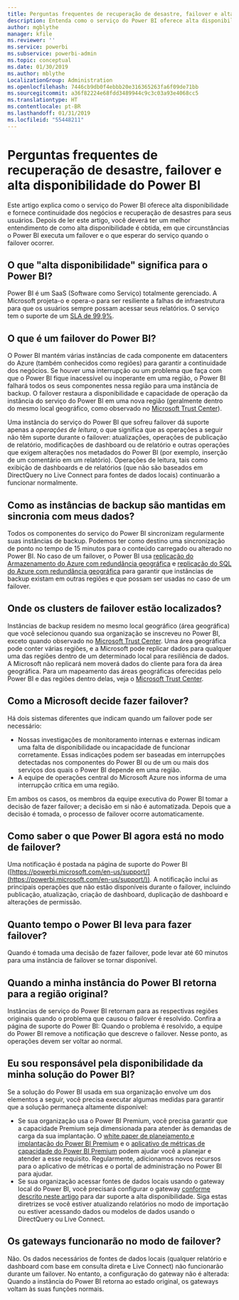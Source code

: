 ```yaml
---
title: Perguntas frequentes de recuperação de desastre, failover e alta disponibilidade do Power BI
description: Entenda como o serviço do Power BI oferece alta disponibilidade e fornece continuidade dos negócios e recuperação de desastres para seus usuários.
author: mgblythe
manager: kfile
ms.reviewer: ''
ms.service: powerbi
ms.subservice: powerbi-admin
ms.topic: conceptual
ms.date: 01/30/2019
ms.author: mblythe
LocalizationGroup: Administration
ms.openlocfilehash: 7446cb9db0f4ebbb20e316365263fa6f09de71bb
ms.sourcegitcommit: a36f82224e68fdd3489944c9c3c03a93e4068cc5
ms.translationtype: HT
ms.contentlocale: pt-BR
ms.lasthandoff: 01/31/2019
ms.locfileid: "55448211"
---
```

# <a name="power-bi-high-availability-failover-and-disaster-recovery-faq"></a>Perguntas frequentes de recuperação de desastre, failover e alta disponibilidade do Power BI

Este artigo explica como o serviço do Power BI oferece alta disponibilidade e fornece continuidade dos negócios e recuperação de desastres para seus usuários. Depois de ler este artigo, você deverá ter um melhor entendimento de como alta disponibilidade é obtida, em que circunstâncias o Power BI executa um failover e o que esperar do serviço quando o failover ocorrer.

## <a name="what-does-high-availability-mean-for-power-bi"></a>O que "alta disponibilidade" significa para o Power BI?

Power BI é um SaaS (Software como Serviço) totalmente gerenciado.  A Microsoft projeta-o e opera-o para ser resiliente a falhas de infraestrutura para que os usuários sempre possam acessar seus relatórios.  O serviço tem o suporte de um [SLA de 99,9%](http://www.microsoftvolumelicensing.com/DocumentSearch.aspx?Mode=3&DocumentTypeId=37).

## <a name="what-is-a-power-bi-failover"></a>O que é um failover do Power BI?

O Power BI mantém várias instâncias de cada componente em datacenters do Azure (também conhecidos como regiões) para garantir a continuidade dos negócios. Se houver uma interrupção ou um problema que faça com que o Power BI fique inacessível ou inoperante em uma região, o Power BI falhará todos os seus componentes nessa região para uma instância de backup. O failover restaura a disponibilidade e capacidade de operação da instância do serviço do Power BI em uma nova região (geralmente dentro do mesmo local geográfico, como observado no [Microsoft Trust Center](https://www.microsoft.com/TrustCenter/CloudServices/business-application-platform/data-location)).

Uma instância do serviço do Power BI que sofreu failover dá suporte apenas a _operações de leitura_, o que significa que as operações a seguir não têm suporte durante o failover: atualizações, operações de publicação de relatório, modificações de dashboard ou de relatório e outras operações que exigem alterações nos metadados do Power BI (por exemplo, inserção de um comentário em um relatório).  Operações de leitura, tais como exibição de dashboards e de relatórios (que não são baseados em DirectQuery no Live Connect para fontes de dados locais) continuarão a funcionar normalmente.

## <a name="how-are-backup-instances-kept-in-sync-with-my-data"></a>Como as instâncias de backup são mantidas em sincronia com meus dados?

Todos os componentes do serviço do Power BI sincronizam regularmente suas instâncias de backup. Podemos ter como destino uma sincronização de ponto no tempo de 15 minutos para o conteúdo carregado ou alterado no Power BI. No caso de um failover, o Power BI usa [replicação do Armazenamento do Azure com redundância geográfica](/azure/storage/common/storage-redundancy-grs) e [replicação do SQL do Azure com redundância geográfica](/azure/sql-database/sql-database-active-geo-replication) para garantir que instâncias de backup existam em outras regiões e que possam ser usadas no caso de um failover.

## <a name="where-are-the-failover-clusters-located"></a>Onde os clusters de failover estão localizados?

Instâncias de backup residem no mesmo local geográfico (área geográfica) que você selecionou quando sua organização se inscreveu no Power BI, exceto quando observado no [Microsoft Trust Center](https://www.microsoft.com/TrustCenter/CloudServices/business-application-platform/data-location). Uma área geográfica pode conter várias regiões, e a Microsoft pode replicar dados para qualquer uma das regiões dentro de um determinado local para resiliência de dados. A Microsoft não replicará nem moverá dados do cliente para fora da área geográfica. Para um mapeamento das áreas geográficas oferecidas pelo Power BI e das regiões dentro delas, veja o [Microsoft Trust Center](https://www.microsoft.com/TrustCenter/CloudServices/business-application-platform/data-location).

## <a name="how-does-microsoft-decide-to-failover"></a>Como a Microsoft decide fazer failover?

Há dois sistemas diferentes que indicam quando um failover pode ser necessário:

- Nossas investigações de monitoramento internas e externas indicam uma falta de disponibilidade ou incapacidade de funcionar corretamente. Essas indicações podem ser baseadas em interrupções detectadas nos componentes do Power BI ou de um ou mais dos serviços dos quais o Power BI depende em uma região.
- A equipe de operações central do Microsoft Azure nos informa de uma interrupção crítica em uma região.

Em ambos os casos, os membros da equipe executiva do Power BI tomar a decisão de fazer failover; a decisão em si não é automatizada. Depois que a decisão é tomada, o processo de failover ocorre automaticamente.

## <a name="how-do-i-know-power-bi-is-now-in-failover-mode"></a>Como saber o que Power BI agora está no modo de failover?

Uma notificação é postada na página de suporte do Power BI ([https://powerbi.microsoft.com/en-us/support/](https://powerbi.microsoft.com/en-us/support/)). A notificação inclui as principais operações que não estão disponíveis durante o failover, incluindo publicação, atualização, criação de dashboard, duplicação de dashboard e alterações de permissão.

## <a name="how-long-does-it-take-power-bi-to-fail-over"></a>Quanto tempo o Power BI leva para fazer failover?

Quando é tomada uma decisão de fazer failover, pode levar até 60 minutos para uma instância de failover se tornar disponível.

## <a name="when-does-my-power-bi-instance-return-to-the-original-region"></a>Quando a minha instância do Power BI retorna para a região original?

Instâncias de serviço do Power BI retornam para as respectivas regiões originais quando o problema que causou o failover é resolvido. Confira a página de suporte do Power BI: Quando o problema é resolvido, a equipe do Power BI remove a notificação que descreve o failover. Nesse ponto, as operações devem ser voltar ao normal.

## <a name="am-i-responsible-for-the-availability-of-my-power-bi-solution"></a>Eu sou responsável pela disponibilidade da minha solução do Power BI?

Se a solução do Power BI usada em sua organização envolve um dos elementos a seguir, você precisa executar algumas medidas para garantir que a solução permaneça altamente disponível:

- Se sua organização usa o Power BI Premium, você precisa garantir que a capacidade Premium seja dimensionada para atender às demandas de carga da sua implantação.  O [white paper de planejamento e implantação do Power BI Premium](https://aka.ms/Premium-Capacity-Planning-Deployment) e o [aplicativo de métricas de capacidade do Power BI Premium](service-admin-premium-monitor-capacity.md) podem ajudar você a planejar e atender a esse requisito. Regularmente, adicionamos novos recursos para o aplicativo de métricas e o portal de administração no Power BI para ajudar.
- Se sua organização acessar fontes de dados locais usando o gateway local do Power BI, você precisará configurar o gateway [conforme descrito neste artigo](service-gateway-high-availability-clusters.md) para dar suporte a alta disponibilidade. Siga estas diretrizes se você estiver atualizando relatórios no modo de importação ou estiver acessando dados ou modelos de dados usando o DirectQuery ou Live Connect.

## <a name="will-gateways-function-when-in-failover-mode"></a>Os gateways funcionarão no modo de failover?

Não. Os dados necessários de fontes de dados locais (qualquer relatório e dashboard com base em consulta direta e Live Connect) não funcionarão durante um failover. No entanto, a configuração do gateway não é alterada: Quando a instância do Power BI retorna ao estado original, os gateways voltam às suas funções normais.